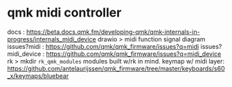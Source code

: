 # qmk midi controller

docs : https://beta.docs.qmk.fm/developing-qmk/qmk-internals-in-progress/internals_midi_device
drawio > midi function signal diagram
issues?midi : https://github.com/qmk/qmk_firmware/issues?q=midi
issues?midi_device : https://github.com/qmk/qmk_firmware/issues?q=midi_device
rk > mkdir `rk_qmk_modules` modules built w/rk in mind.
keymap w/ midi layer: https://github.com/antelaurijssen/qmk_firmware/tree/master/keyboards/s60_x/keymaps/bluebear

